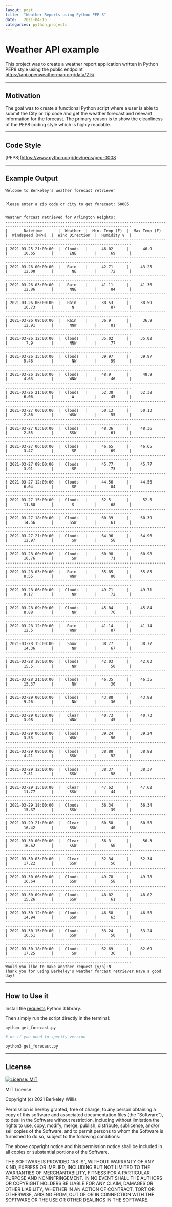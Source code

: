 ```yaml
---
layout: post
title:  "Weather Reports using Python PEP 8"
date:   2021-04-15
categories: python_projects
---
```


# Weather API example

This project was to create a weather report application written in Python PEP8 style using the public endpoint https://api.openweathermap.org/data/2.5/.

---

## Motivation

The goal was to create a functional Python script where a user is able to submit the City or zip code and get the weather forecast and relevant information for the forecast. The primary reason is to show the cleanliness of the PEP8 coding style which is highly readable.

---

## Code Style

[PEP8](https://www.python.org/dev/peps/pep-0008

---

## Example Output

```
Welcome to Berkeley's weather forecast retriever


Please enter a zip code or city to get forecast: 60005


Weather forcast retrieved for Arlington Heights:
-----------------------------------------------------------------------------------------------------------------------------
|       Datetime       |  Weather  |  Min. Temp (F)  |  Max Temp (F)  |  Windspeed (MPH)  |  Wind Direction  |  Humidity %  |
-----------------------------------------------------------------------------------------------------------------------------
| 2021-03-25 21:00:00  |  Clouds   |      46.02      |      46.9      |       10.65       |       ENE        |      69      |
-----------------------------------------------------------------------------------------------------------------------------
| 2021-03-26 00:00:00  |   Rain    |      42.71      |     43.25      |       12.08       |        NE        |      72      |
-----------------------------------------------------------------------------------------------------------------------------
| 2021-03-26 03:00:00  |   Rain    |      41.11      |     41.36      |       12.86       |       NNE        |      84      |
-----------------------------------------------------------------------------------------------------------------------------
| 2021-03-26 06:00:00  |   Rain    |      38.53      |     38.59      |       16.73       |        N         |      87      |
-----------------------------------------------------------------------------------------------------------------------------
| 2021-03-26 09:00:00  |   Rain    |      36.9       |      36.9      |       12.91       |       NNW        |      81      |
-----------------------------------------------------------------------------------------------------------------------------
| 2021-03-26 12:00:00  |  Clouds   |      35.02      |     35.02      |        7.9        |       NNW        |      77      |
-----------------------------------------------------------------------------------------------------------------------------
| 2021-03-26 15:00:00  |  Clouds   |      39.97      |     39.97      |       5.48        |        NW        |      59      |
-----------------------------------------------------------------------------------------------------------------------------
| 2021-03-26 18:00:00  |  Clouds   |      48.9       |      48.9      |       4.63        |       WNW        |      46      |
-----------------------------------------------------------------------------------------------------------------------------
| 2021-03-26 21:00:00  |  Clouds   |      52.38      |     52.38      |       6.06        |        W         |      45      |
-----------------------------------------------------------------------------------------------------------------------------
| 2021-03-27 00:00:00  |  Clouds   |      50.13      |     50.13      |       2.86        |       WSW        |      55      |
-----------------------------------------------------------------------------------------------------------------------------
| 2021-03-27 03:00:00  |  Clouds   |      48.36      |     48.36      |       2.55        |       SSW        |      61      |
-----------------------------------------------------------------------------------------------------------------------------
| 2021-03-27 06:00:00  |  Clouds   |      46.65      |     46.65      |       3.47        |        SE        |      69      |
-----------------------------------------------------------------------------------------------------------------------------
| 2021-03-27 09:00:00  |  Clouds   |      45.77      |     45.77      |       3.91        |        SE        |      73      |
-----------------------------------------------------------------------------------------------------------------------------
| 2021-03-27 12:00:00  |  Clouds   |      44.56      |     44.56      |       6.04        |        SE        |      84      |
-----------------------------------------------------------------------------------------------------------------------------
| 2021-03-27 15:00:00  |  Clouds   |      52.5       |      52.5      |       11.88       |        S         |      68      |
-----------------------------------------------------------------------------------------------------------------------------
| 2021-03-27 18:00:00  |  Clouds   |      60.39      |     60.39      |       14.56       |       SSW        |      61      |
-----------------------------------------------------------------------------------------------------------------------------
| 2021-03-27 21:00:00  |  Clouds   |      64.96      |     64.96      |       12.97       |        SW        |      58      |
-----------------------------------------------------------------------------------------------------------------------------
| 2021-03-28 00:00:00  |  Clouds   |      60.98      |     60.98      |       10.76       |        SW        |      71      |
-----------------------------------------------------------------------------------------------------------------------------
| 2021-03-28 03:00:00  |   Rain    |      55.85      |     55.85      |       8.55        |       WNW        |      80      |
-----------------------------------------------------------------------------------------------------------------------------
| 2021-03-28 06:00:00  |  Clouds   |      49.71      |     49.71      |       9.17        |        NW        |      72      |
-----------------------------------------------------------------------------------------------------------------------------
| 2021-03-28 09:00:00  |  Clouds   |      45.84      |     45.84      |       8.88        |        NW        |      76      |
-----------------------------------------------------------------------------------------------------------------------------
| 2021-03-28 12:00:00  |   Rain    |      41.14      |     41.14      |       12.5        |       WNW        |      87      |
-----------------------------------------------------------------------------------------------------------------------------
| 2021-03-28 15:00:00  |   Snow    |      38.77      |     38.77      |       14.36       |        NW        |      67      |
-----------------------------------------------------------------------------------------------------------------------------
| 2021-03-28 18:00:00  |  Clouds   |      42.03      |     42.03      |       15.5        |        NW        |      50      |
-----------------------------------------------------------------------------------------------------------------------------
| 2021-03-28 21:00:00  |  Clouds   |      46.35      |     46.35      |       15.37       |        NW        |      30      |
-----------------------------------------------------------------------------------------------------------------------------
| 2021-03-29 00:00:00  |  Clouds   |      43.88      |     43.88      |       9.26        |        NW        |      36      |
-----------------------------------------------------------------------------------------------------------------------------
| 2021-03-29 03:00:00  |   Clear   |      40.73      |     40.73      |       3.98        |       WNW        |      45      |
-----------------------------------------------------------------------------------------------------------------------------
| 2021-03-29 06:00:00  |  Clouds   |      39.24      |     39.24      |       3.53        |       WSW        |      50      |
-----------------------------------------------------------------------------------------------------------------------------
| 2021-03-29 09:00:00  |  Clouds   |      38.88      |     38.88      |       4.21        |       SSW        |      52      |
-----------------------------------------------------------------------------------------------------------------------------
| 2021-03-29 12:00:00  |  Clouds   |      38.37      |     38.37      |       7.31        |       SSW        |      58      |
-----------------------------------------------------------------------------------------------------------------------------
| 2021-03-29 15:00:00  |   Clear   |      47.62      |     47.62      |       11.77       |       SSW        |      44      |
-----------------------------------------------------------------------------------------------------------------------------
| 2021-03-29 18:00:00  |  Clouds   |      56.34      |     56.34      |       15.37       |       SSW        |      39      |
-----------------------------------------------------------------------------------------------------------------------------
| 2021-03-29 21:00:00  |   Clear   |      60.58      |     60.58      |       16.42       |       SSW        |      40      |
-----------------------------------------------------------------------------------------------------------------------------
| 2021-03-30 00:00:00  |   Clear   |      56.3       |      56.3      |       16.62       |       SSW        |      50      |
-----------------------------------------------------------------------------------------------------------------------------
| 2021-03-30 03:00:00  |   Clear   |      52.34      |     52.34      |       17.22       |       SSW        |      56      |
-----------------------------------------------------------------------------------------------------------------------------
| 2021-03-30 06:00:00  |  Clouds   |      49.78      |     49.78      |       16.64       |       SSW        |      58      |
-----------------------------------------------------------------------------------------------------------------------------
| 2021-03-30 09:00:00  |  Clouds   |      48.02      |     48.02      |       15.26       |       SSW        |      61      |
-----------------------------------------------------------------------------------------------------------------------------
| 2021-03-30 12:00:00  |  Clouds   |      46.58      |     46.58      |       14.94       |       SSW        |      63      |
-----------------------------------------------------------------------------------------------------------------------------
| 2021-03-30 15:00:00  |  Clouds   |      53.24      |     53.24      |       16.51       |       SSW        |      50      |
-----------------------------------------------------------------------------------------------------------------------------
| 2021-03-30 18:00:00  |  Clouds   |      62.69      |     62.69      |       17.25       |        SW        |      36      |
-----------------------------------------------------------------------------------------------------------------------------
Would you like to make another request [y/n]:N
Thank you for using Berkeley's weather forcast retriever.Have a good day!
```

---

## How to Use it

Install the [requests](https://pypi.org/project/requests/) Python 3 library.

Then simply run the script directly in the terminal:
```sh
python get_forecast.py

# or if you need to specify version

python3 get_forecast.py
```

---

## License

[![License: MIT](https://img.shields.io/badge/License-MIT-yellow.svg)](https://opensource.org/licenses/MIT)


MIT License

Copyright (c) 2021 Berkeley Willis

Permission is hereby granted, free of charge, to any person obtaining a copy
of this software and associated documentation files (the "Software"), to deal
in the Software without restriction, including without limitation the rights
to use, copy, modify, merge, publish, distribute, sublicense, and/or sell
copies of the Software, and to permit persons to whom the Software is
furnished to do so, subject to the following conditions:

The above copyright notice and this permission notice shall be included in all
copies or substantial portions of the Software.

THE SOFTWARE IS PROVIDED "AS IS", WITHOUT WARRANTY OF ANY KIND, EXPRESS OR
IMPLIED, INCLUDING BUT NOT LIMITED TO THE WARRANTIES OF MERCHANTABILITY,
FITNESS FOR A PARTICULAR PURPOSE AND NONINFRINGEMENT. IN NO EVENT SHALL THE
AUTHORS OR COPYRIGHT HOLDERS BE LIABLE FOR ANY CLAIM, DAMAGES OR OTHER
LIABILITY, WHETHER IN AN ACTION OF CONTRACT, TORT OR OTHERWISE, ARISING FROM,
OUT OF OR IN CONNECTION WITH THE SOFTWARE OR THE USE OR OTHER DEALINGS IN THE
SOFTWARE.

